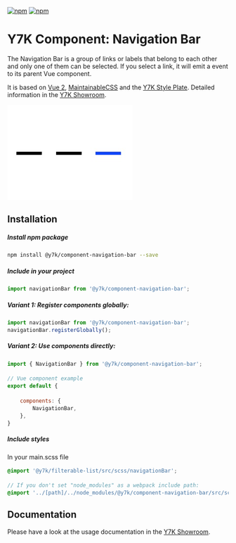 [![npm](https://img.shields.io/npm/l/@y7k/component-navigation-bar.svg)](https://www.npmjs.com/package/@y7k/component-navigation-bar) [![npm](https://img.shields.io/npm/v/@y7k/component-navigation-bar.svg)](https://www.npmjs.com/package/@y7k/component-navigation-bar)

# Y7K Component: Navigation Bar

The Navigation Bar is a group of links or labels that belong to each other and only one of them can be selected. If you select a link, it will emit a event to its parent Vue component.

It is based on [Vue 2](https://vuejs.org), [MaintainableCSS](https://maintainablecss.com/) and the [Y7K Style Plate](https://github.com/y7k/style). Detailed information in the [Y7K Showroom](https://showroom.y7k.tools/showroom/pages/components/lists/filterable-list/index-filterable-list).


![Component](img-component.png)


## Installation

##### Install npm package
```bash
npm install @y7k/component-navigation-bar --save
```

##### Include in your project
```js
import navigationBar from '@y7k/component-navigation-bar';
```

##### Variant 1: Register components globally:
```js
import navigationBar from '@y7k/component-navigation-bar';
navigationBar.registerGlobally();
```
 
##### Variant 2: Use components directly:
```js
import { NavigationBar } from '@y7k/component-navigation-bar';

// Vue component example
export default {

    components: {
        NavigationBar,
    },
}
```

##### Include styles
In your main.scss file
```scss
@import '@y7k/filterable-list/src/scss/navigationBar';

// If you don't set "node_modules" as a webpack include path:
@import '../[path]/../node_modules/@y7k/component-navigation-bar/src/scss/navigationBar';
```


## Documentation
Please have a look at the usage documentation in the [Y7K Showroom](https://showroom.y7k.tools/showroom/pages/components/ui-elements/navigation-bar/index-navigation-bar).
